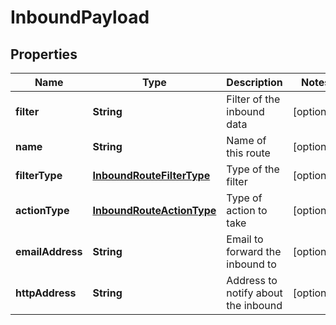 

# InboundPayload

## Properties

Name | Type | Description | Notes
------------ | ------------- | ------------- | -------------
**filter** | **String** | Filter of the inbound data |  [optional]
**name** | **String** | Name of this route |  [optional]
**filterType** | [**InboundRouteFilterType**](InboundRouteFilterType.md) | Type of the filter |  [optional]
**actionType** | [**InboundRouteActionType**](InboundRouteActionType.md) | Type of action to take |  [optional]
**emailAddress** | **String** | Email to forward the inbound to |  [optional]
**httpAddress** | **String** | Address to notify about the inbound |  [optional]



